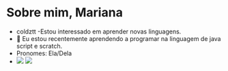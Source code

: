 # Sobre mim, **Mariana**
- coldztt -Estou interessado em aprender novas linguagens.
- 🌊 Eu estou recentemente aprendendo a programar na linguagem de java script e scratch.
-  Pronomes: Ela/Dela
- ![](	https://img.shields.io/badge/Instagram-E4405F?style=for-the-badge&logo=instagram&logoColor=white)
  ![](	https://img.shields.io/badge/Spotify-1ED760?&style=for-the-badge&logo=spotify&logoColor=white)
  ![]()
  ![]()
  ![]()

<!---
coldztt/coldztt is a ✨ special ✨ repository because its `README.md` (this file) appears on your GitHub profile.
You can click the Preview link to take a look at your changes.
--->
